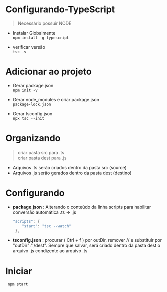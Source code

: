 # Configurando-TypeScript

> Necessário possuir NODE

- Instalar Globalmente<br>
`npm install -g typescript`

- verificar versão <br>
`tsc -v`

# Adicionar ao projeto

 - Gerar package.json<br>
`npm init -v`

 - Gerar node_modules e criar package.json <br>
`package-lock.json`

 - Gerar tsconfig.json <br>
`npx tsc --init`

 # Organizando <br>
 > criar pasta src para .ts<br>
 > criar pasta dest para .js 

 - Arquivos .ts serão criados dentro da pasta src (source)
 - Arquivos .js serão gerados dentro da pasta dest (destino)

 # Configurando
 - **package.json** : 
    Alterando o conteúdo da linha scripts para habilitar conversão automática .ts -> .js
    ```powershell
    "scripts": {
        "start": "tsc --watch"
     },
     ```
 - **tsconfig.json** : procurar ( Ctrl + f ) por outDir,  remover // e substituir por "outDir":"./dest". Sempre que salvar, será criado dentro da pasta dest o arquivo .js condizente ao arquivo .ts


# Iniciar
` npm start`